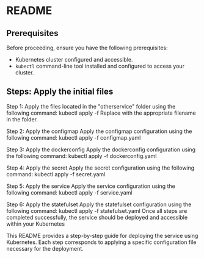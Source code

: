 # README
## Prerequisites

Before proceeding, ensure you have the following prerequisites:

- Kubernetes cluster configured and accessible.
- `kubectl` command-line tool installed and configured to access your cluster.

## Steps: Apply the initial files

Step 1: Apply the files located in the "otherservice" folder using the following command:
kubectl apply -f <filename>
Replace <filename> with the appropriate filename in the folder.

Step 2: Apply the configmap
Apply the configmap configuration using the following command:
kubectl apply -f configmap.yaml

Step 3: Apply the dockerconfig
Apply the dockerconfig configuration using the following command:
kubectl apply -f dockerconfig.yaml

Step 4: Apply the secret
Apply the secret configuration using the following command:
kubectl apply -f secret.yaml

Step 5: Apply the service
Apply the service configuration using the following command:
kubectl apply -f service.yaml

Step 6: Apply the statefulset
Apply the statefulset configuration using the following command:
kubectl apply -f statefulset.yaml
Once all steps are completed successfully, the service should be deployed and accessible within your Kubernetes 

This README provides a step-by-step guide for deploying the service using Kubernetes. Each step corresponds to applying a specific configuration file necessary for the deployment.